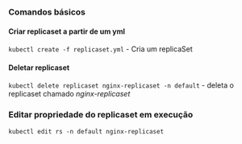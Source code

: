 ### Comandos básicos

#### Criar replicaset a partir de um yml
`kubectl create -f replicaset.yml` - Cria um replicaSet

#### Deletar replicaset
`kubectl delete replicaset nginx-replicaset -n default` - deleta o replicaset chamado *nginx-replicaset*

### Editar propriedade do replicaset em execução
`kubectl edit rs -n default nginx-replicaset`